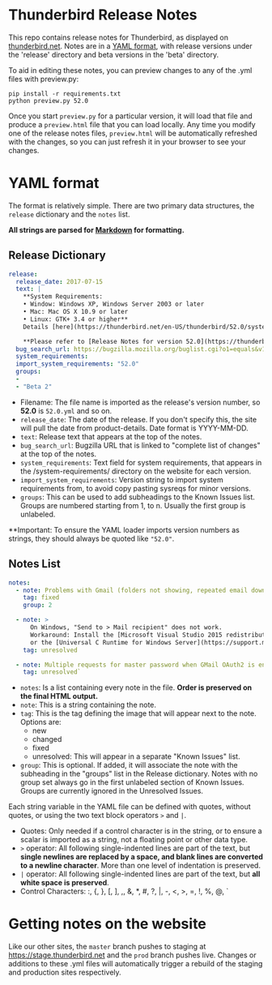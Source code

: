 # Thunderbird Release Notes

This repo contains release notes for Thunderbird, as displayed on [thunderbird.net](https://stage.thunderbird.net/en-US/thunderbird/releases/).
Notes are in a [YAML format](https://learnxinyminutes.com/docs/yaml/), with release versions under the 'release' directory and beta versions in the 'beta' directory.

To aid in editing these notes, you can preview changes to any of the .yml files with preview.py:

```
pip install -r requirements.txt
python preview.py 52.0
```
Once you start `preview.py` for a particular version, it will load that file and produce a `preview.html` file that you can load locally.
Any time you modify one of the release notes files, `preview.html` will be automatically refreshed with the changes, so you can just refresh
it in your browser to see your changes.

# YAML format

The format is relatively simple. There are two primary data structures, the `release` dictionary and the `notes` list.

**All strings are parsed for [Markdown](https://github.com/adam-p/markdown-here/wiki/Markdown-Cheatsheet) for formatting.**

## Release Dictionary

```YAML
release:
  release_date: 2017-07-15
  text: |
    **System Requirements:
    • Window: Windows XP, Windows Server 2003 or later
    • Mac: Mac OS X 10.9 or later
    • Linux: GTK+ 3.4 or higher**
    Details [here](https://thunderbird.net/en-US/thunderbird/52.0/system-requirements/).

    **Please refer to [Release Notes for version 52.0](https://thunderbird.net/en-US/thunderbird/52.0/releasenotes/) to see the list of improvements and fixed issues.**
  bug_search_url: https://bugzilla.mozilla.org/buglist.cgi?o1=equals&v1=54%2B&f1=cf_tracking_thunderbird_esr52&query_format=advanced&list_id=13634735
  system_requirements:
  import_system_requirements: "52.0"
  groups:
  -
  - "Beta 2"
```

* Filename: The file name is imported as the release's version number, so **52.0** is `52.0.yml` and so on.
* `release_date`: The date of the release. If you don't specify this, the site will pull the date from product-details. Date format is YYYY-MM-DD.
* `text`: Release text that appears at the top of the notes.
* `bug_search_url`: Bugzilla URL that is linked to "complete list of changes" at the top of the notes.
* `system_requirements`: Text field for system requirements, that appears in the /system-requirements/ directory on the website for each version.
* `import_system_requirements`: Version string to import system requirements from, to avoid copy pasting sysreqs for minor versions.
* `groups`: This can be used to add subheadings to the Known Issues list. Groups are numbered starting from 1, to n. Usually the first group is unlabeled.

**Important: To ensure the YAML loader imports version numbers as strings, they should always be quoted like `"52.0"`.

## Notes List

```YAML
notes:
  - note: Problems with Gmail (folders not showing, repeated email download, etc.) introduced in version 52.2.0.
    tag: fixed
    group: 2

  - note: >
      On Windows, "Send to > Mail recipient" does not work.
      Workaround: Install the [Microsoft Visual Studio 2015 redistributable runtime library](https://www.microsoft.com/en-us/download/details.aspx?id=53587)
      or the [Universal C Runtime for Windows Server](https://support.microsoft.com/en-us/help/2999226/update-for-universal-c-runtime-in-windows).
    tag: unresolved

  - note: Multiple requests for master password when GMail OAuth2 is enabled.
    tag: unresolved`
```
* `notes`: Is a list containing every note in the file. **Order is preserved on the final HTML output.**
* `note`: This is a string containing the note.
* `tag`: This is the tag defining the image that will appear next to the note. Options are:
    * new
    * changed
    * fixed
    * unresolved: This will appear in a separate "Known Issues" list.
* `group`: This is optional. If added, it will associate the note with the subheading in the "groups" list in the Release dictionary. Notes with no group set always go in the first unlabeled section of Known Issues. Groups are currently ignored in the Unresolved Issues.

Each string variable in the YAML file can be defined with quotes, without quotes, or using the two text block operators `>` and `|`.
* Quotes: Only needed if a control character is in the string, or to ensure a scalar is imported as a string, not a floating point or other data type.
* `>` operator: All following single-indented lines are part of the text, but **single newlines are replaced by a space, and blank lines are converted to a newline character**. More than one level of indentation is preserved.
* `|` operator: All following single-indented lines are part of the text, but **all white space is preserved**.
* Control Characters: :, {, }, [, ], ,, &, *, #, ?, |, -, <, >, =, !, %, @, `

# Getting notes on the website

Like our other sites, the `master` branch pushes to staging at https://stage.thunderbird.net and the `prod` branch pushes live.
Changes or additions to these .yml files will automatically trigger a rebuild of the staging and production sites respectively.
